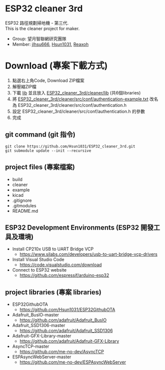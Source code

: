 # ESP32 cleaner 3rd 

ESP32 路徑規劃掃地機 - 第三代.<br>
This is the cleaner project for maker.

* Group: 望月智聯網研究團隊
* Member: [jlhsu666](https://github.com/jlhsu666), [Hsun1031](https://github.com/Hsun1031), [Reaxoh](https://github.com/Reaxoh)

# Download (專案下載方式)

1. 點選右上角Code, Download ZIP檔案
2. 解壓縮ZIP檔
3. 下載 [lib](https://github.com/Hsun1031/ESP32_cleaner_3rd#project-libraries-%E5%B0%88%E6%A1%88-libraries) 並且放入 [ESP32_cleaner_3rd/cleaner/lib](https://github.com/Hsun1031/ESP32_cleaner_3rd/tree/master/cleaner/lib) (共6個libraries)
4. 將 [ESP32_cleaner_3rd/cleaner/src/conf/authentication-example.txt](https://github.com/Hsun1031/ESP32_cleaner_3rd/blob/master/cleaner/src/conf/authentication-example.txt) 改名為 ESP32_cleaner_3rd/cleaner/src/conf/authentication.h
5. 設定 ESP32_cleaner_3rd/cleaner/src/conf/authentication.h 的參數
6. 完成

## git command (git 指令)

```
git clone https://github.com/Hsun1031/ESP32_cleaner_3rd.git
git submodule update --init --recursive
``` 

## project files (專案檔案)

* build
* cleaner
* example
* kicad
* .gitignore
* .gitmodules
* README.md

## ESP32 Development Environments (ESP32 開發工具及環境)

* Install CP210x USB to UART Bridge VCP
  * <https://www.silabs.com/developers/usb-to-uart-bridge-vcp-drivers>
* Install Visual Studio Code
  * <https://code.visualstudio.com/download>
* Connect to ESP32 website
  * <https://github.com/espressif/arduino-esp32>

## project libraries (專案 libraries)
* ESP32GithubOTA
  * <https://github.com/Hsun1031/ESP32GithubOTA>
* Adafruit_BusIO-master
  * <https://github.com/adafruit/Adafruit_BusIO>
* Adafruit_SSD1306-master
  * <https://github.com/adafruit/Adafruit_SSD1306>
* Adafruit-GFX-Library-master
  * <https://github.com/adafruit/Adafruit-GFX-Library>
* AsyncTCP-master
  * <https://github.com/me-no-dev/AsyncTCP>
* ESPAsyncWebServer-master
  * <https://github.com/me-no-dev/ESPAsyncWebServer>
